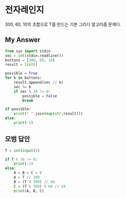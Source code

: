 # 전자레인지

300, 60, 10의 조합으로 T를 만드는 기본 그리디 알고리즘 문제다.

## My Answer
```python
from sys import stdin
sec = int(stdin.readline())
buttons = [300, 60, 10]
result = list()

possible = True
for b in buttons:
    result.append(sec // b)
    sec %= b
    if sec % 10 != 0:
        possible = False
        break

if possible:
    print(" ".join(map(str,result)))
else:
    print(-1)
```

## 모범 답안
```python
T = int(input())

if T % 10 != 0:
    print(-1)
else:
    A = B = C = 0
    A = T // 300
    B = (T % 300) // 60
    C = (T % 300) % 60 // 10
    print(A, B, C)
```